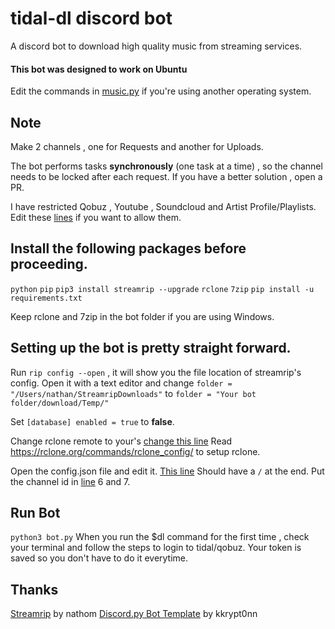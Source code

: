 # tidal-dl discord bot
 A discord bot to download high quality music from streaming services.
 
 #### This bot was designed to work on Ubuntu
 Edit the commands in [music.py](https://github.com/parnexcodes/tidal-dl-discord-bot/blob/main/cogs/music.py) if you're using another operating system.
 
 ## Note
 Make 2 channels , one for Requests and another for Uploads.
 
 The bot performs tasks **synchronously** (one task at a time) , so the channel needs to be locked after each request. 
 If you have a better solution , open a PR.
 
 I have restricted Qobuz , Youtube , Soundcloud and Artist Profile/Playlists. Edit these [lines](https://github.com/parnexcodes/tidal-dl-discord-bot/blob/f3abf3a9c05455b88df999a7653ac26c7fbccbe0/cogs/music.py#L50-L63) if you want to allow them.

## Install the following packages before proceeding.
```python```
```pip```
```pip3 install streamrip --upgrade```
```rclone```
```7zip```
```pip install -u requirements.txt```

Keep rclone and 7zip in the bot folder if you are using Windows.

## Setting up the bot is pretty straight forward.
Run ```rip config --open``` , it will show you the file location of streamrip's config. Open it with a text editor and change
```folder = "/Users/nathan/StreamripDownloads"``` to ```folder = "Your bot folder/download/Temp/"```

Set ```[database]
enabled = true``` to **false**.

Change rclone remote to your's [change this line](https://github.com/parnexcodes/tidal-dl-discord-bot/blob/f3abf3a9c05455b88df999a7653ac26c7fbccbe0/cogs/music.py#L46)
Read <https://rclone.org/commands/rclone_config/> to setup rclone.

Open the config.json file and edit it.
[This line](https://github.com/parnexcodes/tidal-dl-discord-bot/blob/f3abf3a9c05455b88df999a7653ac26c7fbccbe0/config.json#L5) Should have a ```/``` at the end.
Put the channel id in [line](https://github.com/parnexcodes/tidal-dl-discord-bot/blob/f3abf3a9c05455b88df999a7653ac26c7fbccbe0/config.json#L6) 6 and 7.

## Run Bot
```python3 bot.py```
When you run the $dl <link> command for the first time , check your terminal and follow the steps to login to tidal/qobuz.
Your token is saved so you don't have to do it everytime.

## Thanks
[Streamrip](https://github.com/nathom/streamrip) by nathom
[Discord.py Bot Template](https://github.com/kkrypt0nn/Python-Discord-Bot-Template) by kkrypt0nn
